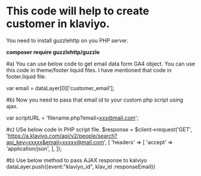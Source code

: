 # This code will help to create customer in klaviyo.

You need to install guzzlehttp on you PHP server.

**composer require guzzlehttp/guzzle**

#a) You can use below code to get email data form GA4 object. You can use this code in theme/footer liquid files. I have mentioned that code in footer.liquid file. 

  var email = dataLayer[0]['customer_email'];

#b) Now you need to pass that email id to your custom php script using ajax.

 var scriptURL = 'filename.php?email=xxx@mail.com';

#c) USe below code in PHP script file.
$response = $client->request('GET', 'https://a.klaviyo.com/api/v2/people/search?api_key=xxxxx&email=xxxxx@mail.com', [
  'headers' => [
    'accept' => 'application/json',
  ],
]);

#b) Use below method to pass AJAX response to kalviyo
 dataLayer.push({event:"klaviyo_id", klav_id :responseEmail})  

